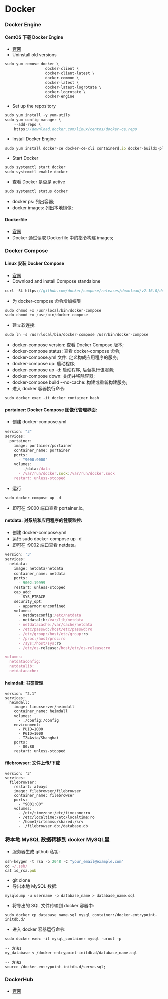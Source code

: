 # Docker
### Docker Engine
#### CentOS 下载 Docker Engine
- [官网](https://docs.docker.com/engine/install/centos/)
- Uninstall old versions
```javascript
sudo yum remove docker \
                  docker-client \
                  docker-client-latest \
                  docker-common \
                  docker-latest \
                  docker-latest-logrotate \
                  docker-logrotate \
                  docker-engine
```
- Set up the repository
```javascript
sudo yum install -y yum-utils
sudo yum-config-manager \
    --add-repo \
    https://download.docker.com/linux/centos/docker-ce.repo
```
- Install Docker Engine
```javascript
sudo yum install docker-ce docker-ce-cli containerd.io docker-buildx-plugin docker-compose-plugin
```
- Start Docker
```javascript
sudo systemctl start docker
sudo systemctl enable docker
```
- 查看 Docker 是否是 active
```javascript
sudo systemctl status docker
```
- docker ps: 列出容器;
- docker images: 列出本地镜像;

#### Dockerfile
- [官网](https://docs.docker.com/engine/reference/builder/)
- Docker 通过读取 Dockerfile 中的指令构建 images;

### Docker Compose
#### Linux 安装 Docker Compose
- [官网](https://docs.docker.com/compose/install/other/#on-linux)
- Download and install Compose standalone
```javascript
curl -SL https://github.com/docker/compose/releases/download/v2.16.0/docker-compose-linux-x86_64 -o /usr/local/bin/docker-compose
```
- 为 docker-compose 命令增加权限
```javascript
sudo chmod +x /usr/local/bin/docker-compose
sudo chmod +x /usr/bin/docker-compose
```
- 建立软连接:
```javascript
sudo ln -s /usr/local/bin/docker-compose /usr/bin/docker-compose
```
- docker-compose version: 查看 Docker Compose 版本;
- docker-compose status: 查看 docker-compose 命令;
- docker-compose.yml 文件: 定义构成应用程序的服务;
- docker-compose up: 启动程序;
- docker-compose up -d: 启动程序, 后台执行该服务;
- docker-compose down: 关闭并移除容器;
- docker-compose build --no-cache: 构建或重新构建服务;
- 进入 docker 容器执行命令:
```
sudo docker exec -it docker_container bash
```
#### portainer: Docker Compose 图像化管理界面:
- 创建 docker-compose.yml
```javascript
version: "3"
services:
  portainer:
    image: portainer/portainer
    container_name: portainer
    ports:
      - "9000:9000"
    volumes:
      - ./data:/data
      - /var/run/docker.sock:/var/run/docker.sock
    restart: unless-stopped
```
- 运行 
```javascript
sudo docker-compose up -d
```
- 即可在 :9000 端口查看 portainer.io。

#### netdata: 对系统和应用程序的健康监控:
- 创建 docker-compose.yml
- 运行 sudo docker-compose up -d
- 即可在 :9002 端口查看 netdata。 
```javascript
version: '3'
services:
  netdata:
    image: netdata/netdata
    container_name: netdata
    ports:
      - 9002:19999
    restart: unless-stopped
    cap_add:
      - SYS_PTRACE
    security_opt:
      - apparmor:unconfined
    volumes:
      - netdataconfig:/etc/netdata
      - netdatalib:/var/lib/netdata
      - netdatacache:/var/cache/netdata
      - /etc/passwd:/host/etc/passwd:ro
      - /etc/group:/host/etc/group:ro
      - /proc:/host/proc:ro
      - /sys:/host/sys:ro
      - /etc/os-release:/host/etc/os-release:ro

volumes:
  netdataconfig:
  netdatalib:
  netdatacache:
```

#### heimdall: 书签管理
```
version: "2.1"
services:
  heimdall:
    image: linuxserver/heimdall
    container_name: heimdall
    volumes:
      - ./config:/config
    environment:
      - PUID=1000
      - PGID=1000
      - TZ=Asia/Shanghai
    ports:
      - 80:80
    restart: unless-stopped
```

#### filebrowser: 文件上传/下载
```
version: '3'
services:
  filebrowser:
    restart: always
    image: filebrowser/filebrowser
    container_name: filebrowser
    ports:
      - "9001:80"
    volumes:
      - /etc/timezone:/etc/timezone:ro
      - /etc/localtime:/etc/localtime:ro
      - /home1/irteamsu/shared:/srv
      - ./filebrowser.db:/database.db
```

### 将本地 MySQL 数据转移到 docker MySQL里
- 服务器生成 github 私钥:
```javascript
ssh-keygen -t rsa -b 2048 -C "your_email@example.com"
cd ~/.ssh/
cat id_rsa.pub
```
- git clone 
- 导出本地 MySQL 数据:
```
mysqldump -u username -p database_name > database_name.sql
```
- 将导出的 SQL 文件传输到 docker 容器中:
```
sudo docker cp database_name.sql mysql_container:/docker-entrypoint-initdb.d/
```
- 进入 docker 容器运行命令:
```
sudo docker exec -it mysql_container mysql -uroot -p

-- 方法1
my_database < /docker-entrypoint-initdb.d/database_name.sql

-- 方法2
source /docker-entrypoint-initdb.d/serve.sql;
```


### DockerHub
- [官网](https://hub.docker.com/)
